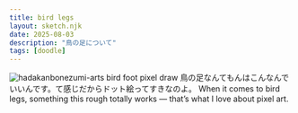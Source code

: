 ```yaml
---
title: bird legs
layout: sketch.njk
date: 2025-08-03
description: "鳥の足について"
tags: [doodle]
---
```


![hadakanbonezumi-arts bird foot pixel draw](/images/20250803.jpg)
鳥の足なんてもんはこんなんでいいんです。て感じだからドット絵ってすきなのよ。
When it comes to bird legs, something this rough totally works — that’s what I love about pixel art.